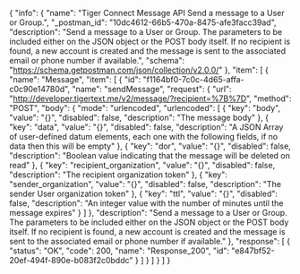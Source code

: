 {
  "info": {
    "name": "Tiger Connect Message API Send a message to a User or Group.",
    "_postman_id": "10dc4612-66b5-470a-8475-afe3facc39ad",
    "description": "Send a message to a User or Group. The parameters to be included either on the JSON object or the POST body itself. If no recipient is found, a new account is created and the message is sent to the associated email or phone number if available.",
    "schema": "https://schema.getpostman.com/json/collection/v2.0.0/"
  },
  "item": [
    {
      "name": "Message",
      "item": [
        {
          "id": "f1164bf0-7c0c-4d65-affa-c0c90e14780d",
          "name": "sendMessage",
          "request": {
            "url": "http://developer.tigertext.me/v2/message/?recipient=%7B%7D",
            "method": "POST",
            "body": {
              "mode": "urlencoded",
              "urlencoded": [
                {
                  "key": "body",
                  "value": "{}",
                  "disabled": false,
                  "description": "The message body"
                },
                {
                  "key": "data",
                  "value": "{}",
                  "disabled": false,
                  "description": "A JSON Array of user-defined datum elements, each one with the following fields, if no data then this will be empty"
                },
                {
                  "key": "dor",
                  "value": "{}",
                  "disabled": false,
                  "description": "Boolean value indicating that the message will be deleted on read"
                },
                {
                  "key": "recipient_organization",
                  "value": "{}",
                  "disabled": false,
                  "description": "The recipient organization token"
                },
                {
                  "key": "sender_organization",
                  "value": "{}",
                  "disabled": false,
                  "description": "The sender User organization token"
                },
                {
                  "key": "ttl",
                  "value": "{}",
                  "disabled": false,
                  "description": "An integer value with the number of minutes until the message expires"
                }
              ]
            },
            "description": "Send a message to a User or Group. The parameters to be included either on the JSON object or the POST body itself. If no recipient is found, a new account is created and the message is sent to the associated email or phone number if available."
          },
          "response": [
            {
              "status": "OK",
              "code": 200,
              "name": "Response_200",
              "id": "e847bf52-20ef-494f-890e-b083f2c0bddc"
            }
          ]
        }
      ]
    }
  ]
}